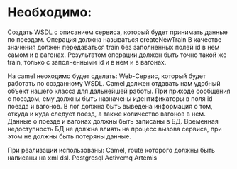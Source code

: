 # Необходимо:
Создать WSDL с описанием сервиса, который будет принимать данные по поездам.
Операция должна называться createNewTrain
В качестве значения должен передаваться train без заполненных полей id в нем самом и в вагонах.
Результатом операции должен быть точно такой же train, только с заполненными id и в нем и в вагонах.

На camel неоходимо будет сделать:
Web-Сервис, который будет работать по созданному WSDL.
Camel должен отдавать нам удобный объект нашего класса для дальнейшей работы.
При приходе сообщения с поездом, ему должны быть назначены идентификаторы в поля id поезда и вагонов.
В лог должна быть выведена информация о том, откуда и куда следует поезд, а также количество вагонов в нем.
Данные о поезде и вагонах должны быть записаны в БД.
Временная недоступность БД не должна влиять на процесс вызова сервиса, при этом не должны быть потеряны данные.

При реализации использованы:
Camel, route которого должны быть написаны на xml dsl.
Postgresql
Activemq Artemis
